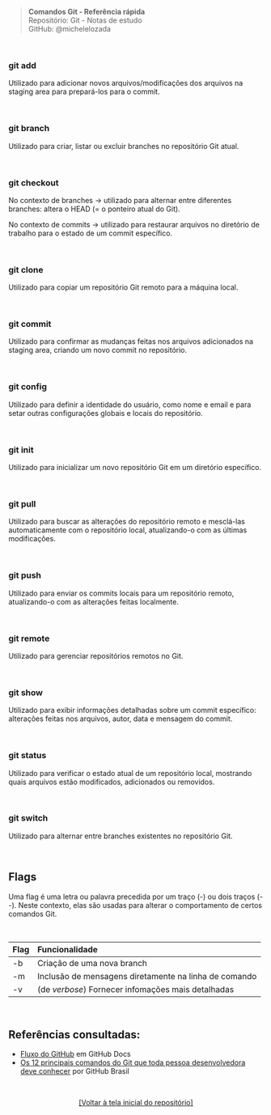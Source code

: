 > **Comandos Git - Referência rápida**    
> Repositório: Git - Notas de estudo  
> GitHub: @michelelozada
&nbsp;
     
&nbsp;  

### git add
Utilizado para adicionar novos arquivos/modificações dos arquivos na staging area para prepará-los para o commit.

&nbsp;   

### git branch
Utilizado para criar, listar ou excluir branches no repositório Git atual.

&nbsp; 

### git checkout 
No contexto de branches -> utilizado para alternar entre diferentes branches: altera o HEAD (= o ponteiro atual do Git).
&nbsp; 

No contexto de commits -> utilizado para restaurar arquivos no diretório de trabalho para o estado de um commit específico.

&nbsp; 

### git clone 
Utilizado para copiar um repositório Git remoto para a máquina local.

&nbsp;   

### git commit
Utilizado para confirmar as mudanças feitas nos arquivos adicionados na staging area, criando um novo commit no repositório.

&nbsp;   

### git config
Utilizado para definir a identidade do usuário, como nome e email e para setar outras configurações globais e locais do repositório.

&nbsp;   

### git init 
Utilizado para inicializar um novo repositório Git em um diretório específico.

&nbsp;   

### git pull
Utilizado para buscar as alterações do repositório remoto e mesclá-las automaticamente com o repositório local, atualizando-o com as últimas modificações.

&nbsp;   

### git push 
Utilizado para enviar os commits locais para um repositório remoto, atualizando-o com as alterações feitas localmente.

&nbsp;   

### git remote
Utilizado para gerenciar repositórios remotos no Git.

&nbsp;   

### git show 
Utilizado para exibir informações detalhadas sobre um commit específico: alterações feitas nos arquivos, autor, data e mensagem do commit.

&nbsp;  

### git status
Utilizado para verificar o estado atual de um repositório local, mostrando quais arquivos estão modificados, adicionados ou removidos.

&nbsp;   

### git switch
Utilizado para alternar entre branches existentes no repositório Git.

&nbsp;   

## Flags 
Uma flag é uma letra ou palavra precedida por um traço (-) ou dois traços (--). Neste contexto, elas são usadas para alterar o comportamento de certos comandos Git.

&nbsp;   

Flag  | Funcionalidade
:---  | :---
-b    | Criação de uma nova branch 
-m    | Inclusão de mensagens diretamente na linha de comando
-v    | (de *verbose*) Fornecer infomações mais detalhadas

&nbsp;   

## Referências consultadas: 
- [Fluxo do GitHub](https://docs.github.com/pt/get-started/using-github/github-flow) em GitHub Docs
- [Os 12 principais comandos do Git que toda pessoa desenvolvedora deve conhecer](https://www.linkedin.com/pulse/os-12-principais-comandos-do-git-que-toda-pessoa-desenvolvedora-6p3we/?trackingId=mQZazTfsp%2FLX1UcV1ru8Cg%3D%3D) por GitHub Brasil 

&nbsp; 

<div align="center">
<a href="https://github.com/michelelozada/Git-Notas-de-Estudo">[Voltar à tela inicial do repositório]</a>
</div>
